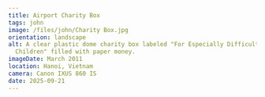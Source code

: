```yaml
---
title: Airport Charity Box
tags: john
image: /files/john/Charity Box.jpg
orientation: landscape
alt: A clear plastic dome charity box labeled "For Especially Difficult
  Children" filled with paper money.
imageDate: March 2011
location: Hanoi, Vietnam
camera: Canon IXUS 860 IS
date: 2025-09-21
---
```


